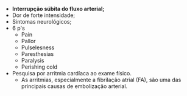 
- **Interrupção súbita do fluxo arterial;** 
- Dor de forte intensidade; 
- Sintomas neurológicos; 
- 6 p's
	- Pain
	- Pallor
	- Pulselesness
	- Paresthesias
	- Paralysis
	- Perishing cold
- Pesquisa por arritmia cardíaca ao exame físico.
	- As arritmias, especialmente a fibrilação atrial (FA), são uma das principais causas de embolização arterial.
